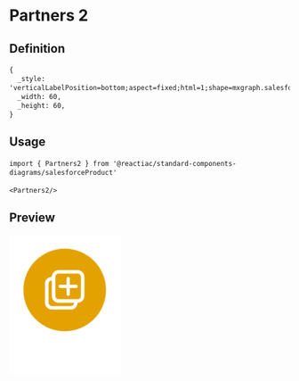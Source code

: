 # Partners 2

## Definition

```
{
  _style: 'verticalLabelPosition=bottom;aspect=fixed;html=1;shape=mxgraph.salesforce.partners2;',
  _width: 60,
  _height: 60,
}
```

## Usage

```
import { Partners2 } from '@reactiac/standard-components-diagrams/salesforceProduct'

<Partners2/>
```

## Preview

<img src="./partners-2.png" width="200"/>
